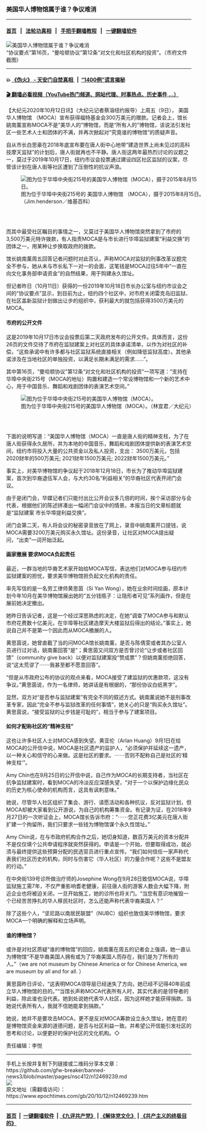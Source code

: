 ### 美国华人博物馆属于谁？争议难消
------------------------

#### [首页](https://github.com/gfw-breaker/banned-news3/blob/master/README.md) &nbsp;&nbsp;|&nbsp;&nbsp; [法轮功真相](https://github.com/begood0513/basic/blob/master/README.md)  &nbsp;&nbsp;|&nbsp;&nbsp; [手把手翻墙教程](https://github.com/gfw-breaker/guides/wiki)  &nbsp;&nbsp;|&nbsp;&nbsp; [一键翻墙软件](https://github.com/gfw-breaker/nogfw/blob/master/README.md)  



<div><img alt="美国华人博物馆属于谁？争议难消" class="attachment-djy_600_400 size-djy_600_400 wp-post-image" src="https://i.epochtimes.com/assets/uploads/2020/10/49073488ee5d40a08e743a75ef62760e-600x400.png"/>
<div class="caption">
 “协议要点”第16页，“曼哈顿协议”第12条“对文化和社区机构的投资”。（市府文件截图）
</div></div><hr/>

#### 💥 [《伪火》 - 天安门自焚真相 ](http://158.247.195.190:10000/videos/blog/weihuo.html)&nbsp; |&nbsp; [“1400例”谎言揭秘  ](http://158.247.195.190:10000/videos/blog/jiexi1400.html)

#### [ 🎬  翻墙必看视频（YouTube热门频道、网站代理、时事热点、历史事件 ...）](https://github.com/gfw-breaker/links/blob/master/banned.md)

<div><p>
 【大纪元2020年10月12日讯】（大纪元记者蔡溶纽约报导）上周五（9日），
 <ok href="https://www.epochtimes.com/gb/tag/%E7%BE%8E%E5%9B%BD%E5%8D%8E%E4%BA%BA%E5%8D%9A%E7%89%A9%E9%A6%86.html">
  美国华人博物馆
 </ok>
 （MOCA）宣布获得福特基金会300万美元的赠款。记者会上，馆长姚南薰宣称MOCA不是“美华人的”博物馆，而是“所有人的”博物馆，该说法引发社区一些艺术人士和团体的不满，并再次掀起对“究竟谁的博物馆”的质疑声音。
</p>
<p>
 自从市长白思豪在2018年底宣布要在唐人街中心地带“建造世界上尚未见过的高科技摩天监狱”的计划后，唐人街就再也不平静。唐人街这两年最热烈讨论的议题之一，莫过于2019年10月17日，纽约市议会投票通过建设四区社区监狱的议案，尽管该计划在唐人街等社区遭到了压倒性的抗议声浪。
</p>
<figure class="wp-caption aligncenter" id="12469242" style="width: 500px">
 <img alt="图为位于华埠中央街215号的美国华人博物馆（MOCA），摄于2015年8月15日。" src="https://i.epochtimes.com/assets/uploads/2020/10/43298b25dd7678d930a6722b5ea529cb-450x360.jpg"/>
 <br/><figcaption class="wp-caption-text">
  图为位于华埠中央街215号的
  <ok href="https://www.epochtimes.com/gb/tag/%E7%BE%8E%E5%9B%BD%E5%8D%8E%E4%BA%BA%E5%8D%9A%E7%89%A9%E9%A6%86.html">
   美国华人博物馆
  </ok>
  （MOCA），摄于2015年8月15日。（Jim.henderson／维基百科）
 </figcaption><br/>
</figure><br/>
<p>
 而其中最受社区瞩目的事情之一，又莫过于美国华人博物馆突然拿到了市府的3,500万美元特许拨款，有人指责MOCA是与市长进行华埠监狱建案“利益交换”的团体之一，用某种让步换取政府的拨款。
</p>
<p>
 馆长姚南薰周五回答记者问题时对此否认，声称MOCA对监狱的刑事改革议题完全不参与，她从未与市长私下一对一的会面，这笔钱是MOCA过往5年中“一直在向文化事务部申请资金”的自然结果，用于购建永久馆址。
</p>
<p>
 但记者昨日（10月11日）获得的一份2019年10月18日市长办公室与纽约市议会之间的“协议要点”显示，到目前为止，纽约四个社区中，对市府关闭雷克岛旧监狱、在社区盖新监狱计划做出让步的组织中，获利最大的就包括获得3500万美元的MOCA。
</p>
<h4>
 市府的公开文件
</h4>
<p>
 这是2019年10月17日市议会投票后第二天政府发布的公开文件。具体而言，这份26页的文件交待了市府在监狱建案上对社区的具体承诺清单，以作为对社区的补偿，“这些承诺中有许多都与社区监狱系统直接相关（例如降低监狱高度）。其他承诺涉及在当地社区的单独投资，以满足长期未满足的需求……”。
</p>
<p>
 其中第16页，“曼哈顿协议”第12条“对文化和社区机构的投资”一项写道：“支持在华埠中央街215号（MOCA的地址）购置和建造一个常设博物馆和一个新的艺术中心，用于中国音乐、舞蹈和戏剧团体的表演艺术空间。”
</p>
<figure class="wp-caption aligncenter" id="12469243" style="width: 500px">
 <img alt="图为位于华埠中央街215号的美国华人博物馆（MOCA）。" src="https://i.epochtimes.com/assets/uploads/2020/10/6bc9221df992d7328b6523d880723faf-450x337.jpg"/>
 <br/><figcaption class="wp-caption-text">
  图为位于华埠中央街215号的美国华人博物馆（MOCA）。（林宜君／大纪元）
 </figcaption><br/>
</figure><br/>
<p>
 下面的说明写道：“美国华人博物馆（MOCA）一直是唐人街的精神支柱，为了在唐人街获得永久居所，并为本地的中国音乐，舞蹈和戏剧团体提供新的表演艺术空间，纽约市将投入大量的公共资金以及私人投资，支出： 3500万美元，包括2020财年的500万美元; 2021财年1500万美元; 2022财年1500万美元。”
</p>
<p>
 事实上，对美华博物馆的争议起于2018年12月18日，市长为了推动华埠监狱建案，首次到华裔退伍军人会，与大约30名“利益相关”的华裔社区代表开闭门会议。
</p>
<p>
 由于是闭门会，华媒记者们只能付出比公开会议多几倍的时间，挨个采访部分与会代表，根据他们的陈述拼凑出一幅闭门会议中的情景。本报当日的文章标题就是“监狱建案 市长华埠提利益交换”。
</p>
<p>
 闭门会第二天，有人将会议的秘密录音放在了网上，录音中姚南薰开口提钱，说MOCA需要3200万美元购买永久馆址。这份录音，让社区对MOCA提出疑问，“出卖”一词开始泛起。
</p>
<h4>
 画家撤展 要求MOCA负起责任
</h4>
<p>
 最近，一群当地的华裔艺术家开始给MOCA写信，表达他们对MOCA参与纽约市监狱建案的担忧，要求美华博物馆担负起文化机构的责任。
</p>
<p>
 率先写信的是一名劳工律师黄思茵（Si Yan Wong），她在业余时间绘画，原本计划今年10月在美华博物馆展出她的“五分钱瓶子：让隐形者可见”系列画作，但是在展前她决定撤出。
</p>
<p>
 她昨日告诉记者，这是一个经过深思熟虑的决定，在她“调查了MOCA参与和默认市府花费数十亿美元，在华埠等社区建造摩天大楼监狱后得出的结论。”事实上，她说自己并不是第一个因此而从MOCA撤展的人。
</p>
<p>
 黄思茵说，她曾直截了当的问MOCA馆长姚南薰，是否与陈倩雯或者其办公室人员进行过对话，姚南薰回答“是”；黄思茵又问双方是否曾讨论“让步或者社区回馈”（community give back）以便对监狱建案投“赞成票”？但姚南薰拒绝回答，说“这太荒谬了⋯⋯我甚至都不愿意回答”。
</p>
<p>
 “但是从市政府公布的协议的观点来看，MOCA接受了建监狱的优惠款项，这没有争议。”黄思茵说，作为一名律师，她讲话是有根据的，“那份协议白纸黑字”。
</p>
<p>
 显然，双方对“是否参与监狱建案”有完全不同的叙述方式。姚南薰说她不是刑事改革专家，因此“完全不参与监狱改革的任何事情”，她关心的只是“购买永久馆址”。黄思茵说，“接受监狱的让步钱是可耻的”，相当于参与了建案项目。
</p>
<h4>
 如何才配称社区的“精神支柱”
</h4>
<p>
 这也让许多社区人士对MOCA感到失望。黄亚伦（Arlan Huang）9月1日在给MOCA的公开信中说，MOCA是社区遗产的监护人，“必须保护并延续这一遗产，以一种关心和信守的心来做。这是社区的要求。⋯⋯否则不配称自己是社区的‘精神支柱’”。
</p>
<p>
 Amy Chin也在9月25日的公开信中说，自己作为MOCA的长期支持者，当社区在抗争监狱建案时，看到MOCA的冷淡反应深感失望，“对于一个以保护边缘化民众的历史为核心使命的机构而言，这具有讽刺意味。”
</p>
<p>
 她说，尽管华人社区组织了集会、游行、请愿活动和各种抗议，反对监狱计划，但MOCA却被大家看到公开游说，为自己的机构筹集资金。有记录为证，在2018年9月27日的一次听证会上，MOCA馆长告诉市府：“⋯⋯您正花费3亿美元在唐人街扩建一个拘留所，我们只要求一些钱为博物馆谋个永久性馆址。”
</p>
<p>
 Amy Chin说，在与市政府机构合作之后，她切身知道，数百万美元的资本分配并不是仅仅填个公共申请程序就突然获得的。申请是一个开始，但要取得成功，就必须与最终提供这些预算分配的民选官员进行重点宣传。“我们如何信任一家声称代表我们社区历史的机构，同时与伤害它（华人社区）的力量合作呢？这些不是盟友的行动。”
</p>
<p>
 在中央街139号诊所做治疗师的Josephine Wong在9月28日致信MOCA说，华埠监狱施工需7年，不仅严重影响耆老健康，前往唐人街的游客人数会大幅下降，附近企业也将被迫关闭，一旦开始施工，她的诊所也将关门。“当您有意识地摧毁一个已经苦苦挣扎的华人移民社区时，怎么还能声称代表华裔美国人？”
</p>
<p>
 除了这些个人，“坚尼路以南居民联盟”（NUBC）组织也致信美华博物馆，要求MOCA一个明确的解释和立场声明。
</p>
<h4>
 谁的博物馆？
</h4>
<p>
 或许是对社区质疑“谁的博物馆”的回应，姚南薰在周五的记者会上强调，她一直认为博物馆“不是华裔美国人拥有或为了华裔美国人而存在，我们是为了所有的人。”（we are not museum by Chinese America or for Chinese America, we are museum by all and for all. ）
</p>
<p>
 黄思茵昨日评论，“这表明MOCA领导层已经迷失了方向，她已经不记得40年前成立华人博物馆的目的。”“当馆长声称MOCA代表所有人时，其实代表的是领导者的利益，除此谁也没代表。她到处说她代表华人社区，因为这样她才能获得捐款。当她说代表所有人，我就不信她能拿到捐款。”
</p>
<p>
 她说，她并不是要攻击MOCA，更不是反对MOCA筹款设立永久馆址，她在意的是博物馆资金来源的道德问题，是否与社区利益一致。并希望公开信能引发社区的思考和讨论，以便更好的保护社区的文化机构。◇
</p>
<p>
 责任编辑：李悦
</p>
</div>
<hr/>
手机上长按并复制下列链接或二维码分享本文章：<br/>
https://github.com/gfw-breaker/banned-news3/blob/master/pages/nsc412/n12469239.md <br/>
<a href='https://github.com/gfw-breaker/banned-news3/blob/master/pages/nsc412/n12469239.md'><img src='https://github.com/gfw-breaker/banned-news3/blob/master/pages/nsc412/n12469239.md.png'/></a> <br/>
原文地址（需翻墙访问）：https://www.epochtimes.com/gb/20/10/12/n12469239.htm


------------------------
#### [首页](https://github.com/gfw-breaker/banned-news3/blob/master/README.md) &nbsp;|&nbsp; [一键翻墙软件](https://github.com/gfw-breaker/nogfw/blob/master/README.md) &nbsp;| [《九评共产党》](https://github.com/gfw-breaker/9ping.md/blob/master/README.md#九评之一评共产党是什么) | [《解体党文化》](https://github.com/gfw-breaker/jtdwh.md/blob/master/README.md) | [《共产主义的终极目的》](https://github.com/gfw-breaker/gczydzjmd.md/blob/master/README.md)


<img src='http://gfw-breaker.win/banned-news3/pages/nsc412/n12469239.md' width='0px' height='0px'/>